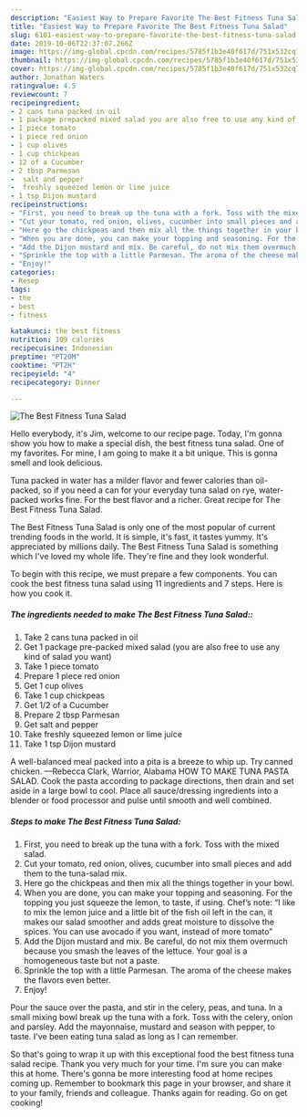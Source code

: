 ```yaml
---
description: "Easiest Way to Prepare Favorite The Best Fitness Tuna Salad"
title: "Easiest Way to Prepare Favorite The Best Fitness Tuna Salad"
slug: 6101-easiest-way-to-prepare-favorite-the-best-fitness-tuna-salad
date: 2019-10-06T22:37:07.266Z
image: https://img-global.cpcdn.com/recipes/5785f1b3e40f617d/751x532cq70/the-best-fitness-tuna-salad-recipe-main-photo.jpg
thumbnail: https://img-global.cpcdn.com/recipes/5785f1b3e40f617d/751x532cq70/the-best-fitness-tuna-salad-recipe-main-photo.jpg
cover: https://img-global.cpcdn.com/recipes/5785f1b3e40f617d/751x532cq70/the-best-fitness-tuna-salad-recipe-main-photo.jpg
author: Jonathan Waters
ratingvalue: 4.5
reviewcount: 7
recipeingredient:
- 2 cans tuna packed in oil
- 1 package prepacked mixed salad you are also free to use any kind of salad you want
- 1 piece tomato
- 1 piece red onion
- 1 cup olives
- 1 cup chickpeas
- 12 of a Cucumber
- 2 tbsp Parmesan
-  salt and pepper
-  freshly squeezed lemon or lime juice
- 1 tsp Dijon mustard
recipeinstructions:
- "First, you need to break up the tuna with a fork. Toss with the mixed salad."
- "Cut your tomato, red onion, olives, cucumber into small pieces and add them to the tuna-salad mix."
- "Here go the chickpeas and then mix all the things together in your bowl."
- "When you are done, you can make your topping and seasoning. For the topping you just squeeze the lemon, to taste, if using.  Chef’s note: “I like to mix the lemon juice and a little bit of the fish oil left in the can, it makes our salad smoother and adds great moisture to dissolve the spices. You can use avocado if you want, instead of more tomato”"
- "Add the Dijon mustard and mix. Be careful, do not mix them overmuch because you smash the leaves of the lettuce. Your goal is a homogeneous taste but not a paste."
- "Sprinkle the top with a little Parmesan. The aroma of the cheese makes the flavors even better."
- "Enjoy!"
categories:
- Resep
tags:
- the
- best
- fitness

katakunci: the best fitness
nutrition: 109 calories
recipecuisine: Indonesian
preptime: "PT20M"
cooktime: "PT2H"
recipeyield: "4"
recipecategory: Dinner

---
```



![The Best Fitness Tuna Salad](https://img-global.cpcdn.com/recipes/5785f1b3e40f617d/751x532cq70/the-best-fitness-tuna-salad-recipe-main-photo.jpg)

Hello everybody, it's Jim, welcome to our recipe page. Today, I'm gonna show you how to make a special dish, the best fitness tuna salad. One of my favorites. For mine, I am going to make it a bit unique. This is gonna smell and look delicious.

Tuna packed in water has a milder flavor and fewer calories than oil-packed, so if you need a can for your everyday tuna salad on rye, water-packed works fine. For the best flavor and a richer. Great recipe for The Best Fitness Tuna Salad.

The Best Fitness Tuna Salad is only one of the most popular of current trending foods in the world. It is simple, it's fast, it tastes yummy. It's appreciated by millions daily. The Best Fitness Tuna Salad is something which I've loved my whole life. They're fine and they look wonderful.


To begin with this recipe, we must prepare a few components. You can cook the best fitness tuna salad using 11 ingredients and 7 steps. Here is how you cook it.

##### The ingredients needed to make The Best Fitness Tuna Salad::

1. Take 2 cans tuna packed in oil
1. Get 1 package pre-packed mixed salad (you are also free to use any kind of salad you want)
1. Take 1 piece tomato
1. Prepare 1 piece red onion
1. Get 1 cup olives
1. Take 1 cup chickpeas
1. Get 1/2 of a Cucumber
1. Prepare 2 tbsp Parmesan
1. Get  salt and pepper
1. Take  freshly squeezed lemon or lime juice
1. Take 1 tsp Dijon mustard


A well-balanced meal packed into a pita is a breeze to whip up. Try canned chicken. —Rebecca Clark, Warrior, Alabama HOW TO MAKE TUNA PASTA SALAD. Cook the pasta according to package directions, then drain and set aside in a large bowl to cool. Place all sauce/dressing ingredients into a blender or food processor and pulse until smooth and well combined. 

##### Steps to make The Best Fitness Tuna Salad:

1. First, you need to break up the tuna with a fork. Toss with the mixed salad.
1. Cut your tomato, red onion, olives, cucumber into small pieces and add them to the tuna-salad mix.
1. Here go the chickpeas and then mix all the things together in your bowl.
1. When you are done, you can make your topping and seasoning. For the topping you just squeeze the lemon, to taste, if using. 
Chef’s note: “I like to mix the lemon juice and a little bit of the fish oil left in the can, it makes our salad smoother and adds great moisture to dissolve the spices. You can use avocado if you want, instead of more tomato”
1. Add the Dijon mustard and mix. Be careful, do not mix them overmuch because you smash the leaves of the lettuce. Your goal is a homogeneous taste but not a paste.
1. Sprinkle the top with a little Parmesan. The aroma of the cheese makes the flavors even better.
1. Enjoy!


Pour the sauce over the pasta, and stir in the celery, peas, and tuna. In a small mixing bowl break up the tuna with a fork. Toss with the celery, onion and parsley. Add the mayonnaise, mustard and season with pepper, to taste. I&#39;ve been eating tuna salad as long as I can remember. 

So that's going to wrap it up with this exceptional food the best fitness tuna salad recipe. Thank you very much for your time. I'm sure you can make this at home. There's gonna be more interesting food at home recipes coming up. Remember to bookmark this page in your browser, and share it to your family, friends and colleague. Thanks again for reading. Go on get cooking!
